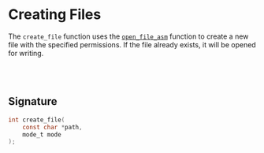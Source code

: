 # Creating Files
The `create_file` function uses the [`open_file_asm`](../Assembly/Open-and-Create-Files.md) function to create a new file with the specified permissions. If the file already exists, it will be opened for writing.

<br><br>

## Signature 
```C
int create_file(
    const char *path, 
    mode_t mode
);
```